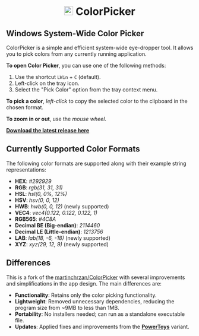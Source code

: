 <h1 align="center">
<img src="ColorPicker/Resources/icon.ico" width="24" /> ColorPicker
</h1>

## Windows System-Wide Color Picker

ColorPicker is a simple and efficient system-wide eye-dropper tool. It allows you to pick colors from any currently running application.

**To open Color Picker**, you can use one of the following methods:

1. Use the shortcut `LWin` + `C` (default).
2. Left-click on the tray icon.
3. Select the "Pick Color" option from the tray context menu.

**To pick a color**, _left-click_ to copy the selected color to the clipboard in the chosen format.

**To zoom in or out**, use the _mouse wheel_.

[**Download the latest release here**](https://github.com/edelvarden/color-picker/releases/latest)

## Currently Supported Color Formats

The following color formats are supported along with their example string representations:

- **HEX**: _#292929_
- **RGB**: _rgb(31, 31, 31)_
- **HSL**: _hsl(0, 0%, 12%)_
- **HSV**: _hsv(0, 0, 12)_
- **HWB**: _hwb(0, 0, 12)_ (newly supported)
- **VEC4**: _vec4(0.122, 0.122, 0.122, 1)_
- **RGB565**: _#4C8A_
- **Decimal BE (Big-endian)**: _2114460_
- **Decimal LE (Little-endian)**: _1213756_
- **LAB**: _lab(18, -6, -18)_ (newly supported)
- **XYZ**: _xyz(29, 12, 9)_ (newly supported)

## Differences

This is a fork of the [martinchrzan/ColorPicker](https://github.com/martinchrzan/ColorPicker) with several improvements and simplifications in the app design. The main differences are:

- **Functionality**: Retains only the color picking functionality.
- **Lightweight**: Removed unnecessary dependencies, reducing the program size from ~9MB to less than 1MB.
- **Portability**: No installers needed; can run as a standalone executable file.
- **Updates**: Applied fixes and improvements from the [**PowerToys**](https://github.com/microsoft/PowerToys) variant.
